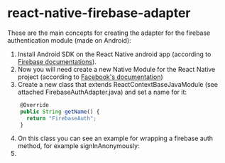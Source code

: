 # react-native-firebase-adapter


These are the main concepts for creating the adapter for the firebase authentication module (made on Android):

1. Install Android SDK on the React Native android app (according to [Firebase documentations](https://firebase.google.com/support/guides/firebase-android#update_your_gradle_dependencies_numbered)).
2. Now you will need create a new Native Module for the React Native project (according to [Facebook's documentation](https://facebook.github.io/react-native/docs/native-modules-ios.html))
3. Create a new class that extends ReactContextBaseJavaModule (see attached FirebaseAuthAdapter.java) and set a name for it:
   
  ```javascript
      @Override
      public String getName() {
        return "FirebaseAuth";
      }
  ```

4. On this class you can see an example for wrapping a firebase auth method, for example signInAnonymously:
5. 
  

  







